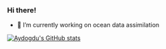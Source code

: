 ### Hi there!

- 🔭 I’m currently working on ocean data assimilation


[![Aydogdu's GitHub stats](https://github-readme-stats.vercel.app/api?username=aydogduali)](https://github.com/aydogduali)


<!--
**aydogduali/aydogduali** is a ✨ _special_ ✨ repository because its `README.md` (this file) appears on your GitHub profile.

Here are some ideas to get you started:

- 🌱 I’m currently learning ...
- 👯 I’m looking to collaborate on ...
- 🤔 I’m looking for help with ...
- 💬 Ask me about ...
- 📫 How to reach me: ...
- 😄 Pronouns: ...
- ⚡ Fun fact: ...
-->
